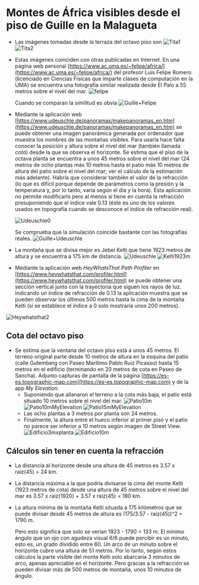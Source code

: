 # Montes de África visibles desde el piso de Guille en la Malagueta

- Las imágenes tomadas desde la terraza del octavo piso son
  ![Tita1](img/Tita1.jpg)
  ![Tita2](img/Tita2.jpg)
- Estas imágenes coinciden con otras publicadas en Internet. En una página web personal   [https://www.ac.uma.es/~felipe/africa/](https://www.ac.uma.es/~felipe/africa/) del profesor Luis Felipe Romero (licenciado en Ciencias Físicas que imparte clases de computación en la UMA) se encuentra una fotografía similar realizada desde El Palo a 55 metros sobre el nivel del mar.
  ![felipe](img/Felipe.jpg)
  
  Cuando se comparan la similitud es obvia
  ![Guille+Felipe](img/Guille+Felipe.jpg)
  
- Mediante la aplicación web [https://www.udeuschle.de/panoramas/makepanoramas_en.htm](https://www.udeuschle.de/panoramas/makepanoramas_en.htm) se puede obtener una imagen panorámica generada por ordenador que muestra los nombres de las montañas visibles. Para usarla hace falta conocer la posición y altura sobre el nivel del mar (también llamada _cota_) desde la que se observa el horizonte. Se estima que el piso de la octava planta se encuentra a unos 45 metros sobre el nivel del mar (24 metros de ocho plantas más 10 metros hasta el patio más 10 metros de altura del patio sobre el nivel del mar; ver el cálculo de la estimación más adelante). Habría que considerar también el valor de la refracción (lo que es difícil porque depende de parámetros como la presión y la temperatura y, por lo tanto, varía según el día y la hora). Esta aplicación no permite modificarlo pero al menos sí  tiene en cuenta la refracción presuponiendo que el índice vale 0.13 (éste es uno de los valores usados en topografía cuando se desconoce el índice de refracción real).

  ![Udeuschle0](img/Udeuschle0.png)

  Se comprueba que la simulación coincide bastante con las fotografías reales.
  ![Guille+Udeuschle](img/Guille+Udeuschle.png)

- La montaña que se divisa mejor es Jebel Kelti que tiene 1923 metros de altura y se encuentra a 175 km de distancia.
  ![Udeuschle](img/Udeuschle.png)
  ![Kelti1923m](img/Kelti1923m.png)

- Mediante la aplicación web _HeyWhatsThat Path Profiler_ en [https://www.heywhatsthat.com/profiler.html](https://www.heywhatsthat.com/profiler.html) se puede obtener una sección vertical junto con la trayectoria que siguen los rayos de luz. Indicando un índice de refracción de 0.13 la aplicación muestra que se pueden observar los últimos 500 metros hasta la cima de la montaña Kelti (si se establece el índice a 0 solo mostraría unos 200 metros).

![Heywhatsthat2](img/Heywhatsthat2.png)

## Cota del octavo piso

- Se estima que la ventana del octavo piso está a unos 45 metros. El terreno original parte desde 10 metros de altura en la esquina del patio (calle Gutemberg con Paseo Marítimo Pablo Ruiz Picasso) hasta 15 metros en el edificio (terminando en 20 metros de cota en Paseo de Sancha). Adjunto capturas de pantalla de la página [https://es-es.topographic-map.com](https://es-es.topographic-map.com) y de la app _My Elevation_.
  - Suponiendo que allanaron el terreno a la cota más baja, el patio está situado 10 metros sobre el nivel del mar.
  ![Patio10m](img/Patio10m.png)
  ![Patio10mMyElevation](img/Patio10mMyElevation.png)
  ![Patio15mMyElevation](img/Patio15mMyElevation.png)
  - Las ocho plantas a 3 metros por planta son 24 metros.
  - Finalmente, la altura entre el hueco inferior al primer piso y el patio no parece ser inferior a 10 metros según imagen de Street View.
  ![Edificio3mxplanta](img/Edificio3mxplanta.png)
  ![Edificio10m](img/Edificio10m.png)
  
## Cálculos sin tener en cuenta la refracción

- La distancia al horizonte desde una altura de 45 metros es 3.57 x raiz(45) = 24 km.
- La distancia máxima a la que podría divisarse la cima del monte Kelti (1923 metros de cota) desde una altura de 45 metros sobre el nivel del mar es 3.57 x raiz(1920) + 3.57 x raiz(45) = 180 km.
- La altura mínima de la montaña Kelti situada a 175 kilómetros que se puede divisar desde 45 metros de altura es (175/3.57 - raiz(45))^2 = 1790 m.

  Pero esto significa que solo se verían 1923 - 1790 = 133 m. El mínimo ángulo que un ojo con agudeza visual 6/6 puede percibir es un minuto, esto es, un grado dividido entre 60. Un arco de un minuto sobre el horizonte cubre una altura de 51 metros. Por lo tanto, según estos cálculos la parte visible del monte Kelti solo abarcaría 3 minutos de arco, apenas apreciable en el horizonte. Pero gracias a la refracción se pueden divisar más de 500 metros de montaña, unos 10 minutos de ángulo.
